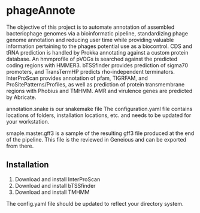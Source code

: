 # phageAnnote

The objective of this project is to automate annotation of assembled bacteriophage genomes via a bioinformatic pipeline, standardizing phage genome annotation and reducing user time while providing valuable information pertaining to the phages potential use as a biocontrol. CDS and tRNA prediction is handled by Prokka annotating against a custom protein database. An hmmprofile of pVOGs is searched against the predicted coding regions with HMMER3. bTSSfinder provides prediction of sigma70 promoters, and TransTermHP predicts rho-independent terminators. InterProScan provides annotation of pfam, TIGRFAM, and ProSitePatterns/Profiles, as well as prediction of protein transmembrane regions with Phobius and TMHMM. AMR and virulence genes are predicted by Abricate.

annotation.snake is our snakemake file
The configuration.yaml file contains locations of folders, installation locations, etc. and needs to be updated for your workstation.

smaple.master.gff3 is a sample of the resulting gff3 file produced at the end of the pipeline. This file is the reviewed in Geneious and can be exported from there. 

## Installation

1. Download and install InterProScan
2. Download and install bTSSfinder
3. Download and install TMHMM

The config.yaml file should be updated to reflect your directory system.
